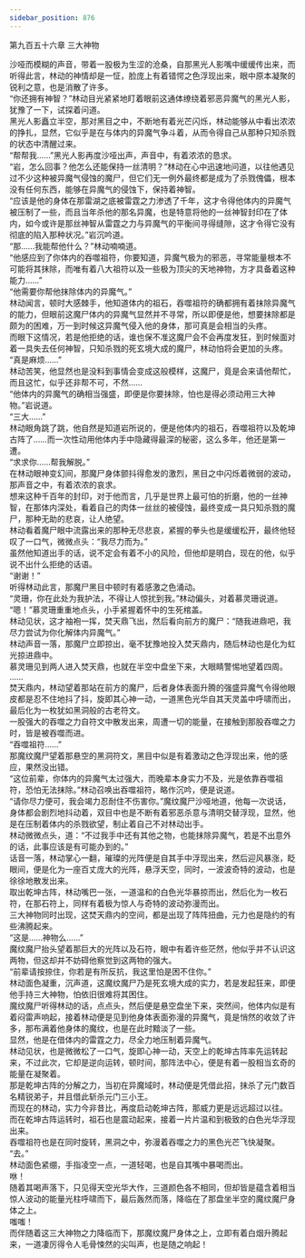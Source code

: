 ```yaml
---
sidebar_position: 876
---
```

 第九百五十六章 三大神物


沙哑而模糊的声音，带着一股极为生涩的沧桑，自那黑光人影嘴中缓缓传出来，而听得此言，林动的神情却是一怔，脸庞上有着错愕之色浮现出来，眼中原本凝聚的锐利之意，也是消散了许多。  
“你还拥有神智？”林动目光紧紧地盯着眼前这通体缭绕着邪恶异魔气的黑光人影，犹豫了一下，试探着问道。  
黑光人影矗立半空，那对黑目之中，不断地有着光芒闪烁，林动能够从中看出浓浓的挣扎，显然，它似乎是在与体内的异魔气争斗着，从而令得自己从那种只知杀戮的状态中清醒过来。  
“帮帮我……”黑光人影再度沙哑出声，声音中，有着浓浓的恳求。  
“岩，怎么回事？他怎么还能保持一丝清明？”林动在心中迅速地问道，以往他遇见过不少这种被异魔气侵蚀的魔尸，但它们无一例外最终都是成为了杀戮傀儡，根本没有任何东西，能够在异魔气的侵蚀下，保持着神智。  
“应该是他的身体在那雷湖之底被雷霆之力渗透了千年，这才令得他体内的异魔气被压制了一些，而且当年杀他的那名异魔，也是特意将他的一丝神智封印在了体内，如今或许是那丝神智从雷霆之力与异魔气的平衡间寻得缝隙，这才令得它没有彻底的陷入那种状况。”岩沉吟道。  
“那……我能帮他什么？”林动喃喃道。  
“他感应到了你体内的吞噬祖符，你要知道，异魔气极为的邪恶，寻常能量根本不可能将其抹除，而唯有着八大祖符以及一些极为顶尖的天地神物，方才具备着这种能力……”  
“他需要你帮他抹除体内的异魔气。”  
林动闻言，顿时大感棘手，他知道体内的祖石，吞噬祖符的确都拥有着抹除异魔气的能力，但眼前这魔尸体内的异魔气显然并不寻常，所以即便是他，想要抹除都是颇为的困难，万一到时候这异魔气侵入他的身体，那可真是会相当的头疼。  
而眼下这情况，若是他拒绝的话，谁也保不准这魔尸会不会再度发狂，到时候面对着一具失去任何神智，只知杀戮的死玄境大成的魔尸，林动怕将会更加的头疼。  
“真是麻烦……”  
林动苦笑，他显然也是没料到事情会变成这般模样，这魔尸，竟是会来请他帮忙，而且这忙，似乎还非帮不可，不然……  
“他体内的异魔气的确相当强盛，即便是你要抹除，怕也是得必须动用三大神物。”岩说道。  
“三大……”  
林动眼角跳了跳，他自然是知道岩所说的，便是他体内的祖石，吞噬祖符以及乾坤古阵了……而一次性动用他体内手中隐藏得最深的秘密，这么多年，他还是第一遭。  
“求求你……帮我解脱。”  
在林动眼神变幻间，那魔尸身体颤抖得愈发的激烈，黑目之中闪烁着微弱的波动，那声音之中，有着浓浓的哀求。  
想来这种千百年的封印，对于他而言，几乎是世界上最可怕的折磨，他的一丝神智，在那体内深处，看着自己的肉体一丝丝的被侵蚀，最终变成一具只知杀戮的魔尸，那种无助的悲哀，让人绝望。  
林动看着魔尸眼中流露出来的那种无尽悲哀，紧握的拳头也是缓缓松开，最终他轻叹了一口气，微微点头：“我尽力而为。”  
虽然他知道出手的话，说不定会有着不小的风险，但他却是明白，现在的他，似乎说不出什么拒绝的话语。  
“谢谢！”  
听得林动此言，那魔尸黑目中顿时有着感激之色涌动。  
“灵珊，你在此处为我护法，不得让人惊扰到我。”林动偏头，对着慕灵珊说道。  
“嗯！”慕灵珊重重地点头，小手紧握着怀中的生死棺盖。  
林动见状，这才袖袍一挥，焚天鼎飞出，然后看向前方的魔尸：“随我进鼎吧，我尽力尝试为你化解体内异魔气。”  
林动声音一落，那魔尸立即掠出，毫不犹豫地投入焚天鼎内，随后林动也是化为虹光掠进鼎中。  
慕灵珊见到两人进入焚天鼎，也就在半空中盘坐下来，大眼睛警惕地望着四周。  
……  
焚天鼎内，林动望着那站在前方的魔尸，后者身体表面升腾的强盛异魔气令得他眼皮都是忍不住地抖了抖，旋即其心神一动，一道黑色光华自其天灵盖中呼啸而出，最后化为一枚犹如黑洞般的古老符文。  
一股强大的吞噬之力自符文中散发出来，周遭一切的能量，在接触到那股吞噬之力时，皆是被吞噬而进。  
“吞噬祖符……”  
那魔纹魔尸望着那悬空的黑洞符文，黑目中似是有着激动之色浮现出来，他的感应，果然没出错。  
“这位前辈，你体内的异魔气太过强大，而晚辈本身实力不及，光是依靠吞噬祖符，恐怕无法抹除。”林动召唤出吞噬祖符，略作沉吟，便是说道。  
“请你尽力便可，我会竭力忍耐住不伤害你。”魔纹魔尸沙哑地道，他每一次说话，身体都会剧烈地抖动着，双目中也是不断有着邪恶杀意与清明交替浮现，显然，他是在压制着体内的杀戮欲望，制止着自己不对林动出手。  
林动微微点头，道：“不过我手中还有其他之物，也能抹除异魔气，若是不出意外的话，此事应该是有可能办到的。”  
话音一落，林动掌心一翻，璀璨的光阵便是自其手中浮现出来，然后迎风暴涨，眨眼间，便是化为一座百丈庞大的光阵，悬浮天空，同时，一波波奇特的波动，也是徐徐地散发出来。  
取出乾坤古阵，林动嘴巴一张，一道温和的白色光华暴掠而出，然后化为一枚石符，在那石符上，同样有着极为惊人与奇特的波动弥漫而出。  
三大神物同时出现，这焚天鼎内的空间，都是出现了阵阵扭曲，元力也是隐约的有些沸腾起来。  
“这是……神物么……”  
魔纹魔尸抬头望着那巨大的光阵以及石符，眼中有着许些茫然，他似乎并不认识这两物，但这却并不妨碍他察觉到这两物的强大。  
“前辈请按捺住，你若是有所反抗，我这里怕是困不住你。”  
林动面色凝重，沉声道，这魔纹魔尸乃是死玄境大成的实力，若是发起狂来，即便他手持三大神物，怕依旧很难将其困住。  
魔纹魔尸听得林动的话，点点头，然后便是悬空盘坐下来，突然间，他体内似是有着闷雷声响起，接着林动便是见到他身体表面弥漫的异魔气，竟是悄然的收敛了许多，那布满着他身体的魔纹，也是在此时黯淡了一些。  
显然，他是在借体内的雷霆之力，尽全力地压制着异魔气。  
林动见状，也是微微松了一口气，旋即心神一动，天空上的乾坤古阵率先运转起来，不过此次，它却是逆向运转，顿时间，那阵法中心，便是有着一股相当玄奇的能量在凝聚着。  
那是乾坤古阵的分解之力，当初在异魔域时，林动便是凭借此招，抹杀了元门数百名精锐弟子，并且借此斩杀元门三小王。  
而现在的林动，实力今非昔比，再度启动乾坤古阵，那威力更是远远超过以往。  
而在乾坤古阵运转时，祖石也是震动起来，接着一片片温和到极致的白色光华浮现出来。  
吞噬祖符也是在同时旋转，黑洞之中，弥漫着吞噬之力的黑色光芒飞快凝聚。  
“去。”  
林动面色紧绷，手指凌空一点，一道轻喝，也是自其嘴中暴喝而出。  
咻！  
随着其喝声落下，只见得天空光华大作，三道颜色各不相同，但却皆是蕴含着相当惊人波动的能量光柱呼啸而下，最后轰然而落，降临在了那盘坐半空的魔纹魔尸身体之上。  
嗤嗤！  
而伴随着这三大神物之力降临而下，那魔纹魔尸身体之上，立即有着白烟升腾起来，一道凄厉得令人毛骨悚然的尖叫声，也是随之响起！  
  
  

